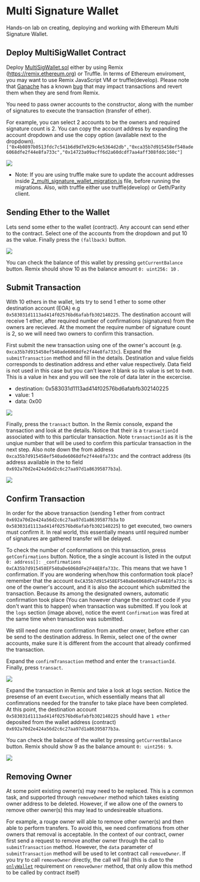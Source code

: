 # Multi Signature Wallet
Hands-on lab on creating, deploying and working with Ethereum Multi Signature Wallet.

## Deploy MultiSigWallet Contract

Deploy [MultiSigWallet.sol](/multi-sig-wallet/contracts/MultiSigWallet.sol) either by using Remix (https://remix.ethereum.org) or Truffle. In terms of Ethereum enviroment, you may want to use Remix JavaScript VM or truffle(develop). Please note that [Ganache](https://truffleframework.com/ganache) has a known [bug](https://github.com/trufflesuite/ganache-cli/issues/497) that may impact transactions and revert them when they are send from Remix. 

You need to pass owner accounts to the constructor, along with the number of signatures to execute the transaction (transfer of ether). 

For example, you can select 2 accounts to be the owners and required signature count is 2. You can copy the account address by expanding the account dropdown and use the copy option (available next to the dropdown).    
```["0x4b0897b0513fdc7c541b6d9d7e929c4e5364d2db","0xca35b7d915458ef540ade6068dfe2f44e8fa733c","0x14723a09acff6d2a60dcdf7aa4aff308fddc160c"]```

<img src="https://github.com/razi-rais/blockchain-workshop/blob/master/images/multisig-deploy.png">

* Note: If you are using truffle make sure to update the account addresses inside [2_multi_signature_wallet_migration.js](/multi-sig-wallet/migrations/2_multi_signature_wallet_migration.js) file, before running the migrations. Also, with truffle either use truffle(develop) or Geth/Parity client.

## Sending Ether to the Wallet
Lets send some ether to the wallet (contract). Any account can send ether to the contract. Select one of the accounts from the dropdown and put 10 as the value. Finally press the ```(fallback)``` button.   

<img src="https://github.com/razi-rais/blockchain-workshop/blob/master/images/multisig-fallback.png">

You can check the balance of this wallet by pressing ```getCurrentBalance``` button. Remix should show 10 as the balance amount ```0: uint256: 10``` .
 
 
 ## Submit Transaction
With 10 ethers in the wallet, lets try to send 1 ether to some other destination account (EOA) e.g ```0x583031d1113ad414f02576bd6afabfb302140225```. The destination account will receive 1 ether, after required number of confirmations (signatures) from the owners are recieved. At the moment the require number of signature count is 2, so we will need two owners to confirm this transaction. 

First submit the new transaction using one of the owner's account (e.g. ```0xca35b7d915458ef540ade6068dfe2f44e8fa733c```).
Expand the ```submitTransaction``` method and fill in the details. Destination and value fields corresponds to destination address and ether value respectively. Data field is not used in this case but you can't leave it blank so its value is set to ```0x00```. This is a value in hex and you will see the role of data later in the excercise. 
* destination: 0x583031d1113ad414f02576bd6afabfb302140225
* value: 1
* data: 0x00
<img src="https://github.com/razi-rais/blockchain-workshop/blob/master/images/multisig-submitTransaction.png">

Finally, press the ```transact``` button. In the Remix console, expand the transaction and look at the details. Notice that their is a ```transactionId``` associated with to this particular transaction. Note ```transactionId``` as it is the unqiue number that will be used to confirm this particular transaction in the next step. Also note down the from address ```0xca35b7d915458ef540ade6068dfe2f44e8fa733c``` and the contract address (its address available in the to field ```0x692a70d2e424a56d2c6c27aa97d1a86395877b3a```).  

<img src="https://github.com/razi-rais/blockchain-workshop/blob/master/images/multisig-transaction.png">


 ## Confirm Transaction
In order for the above transaction (sending 1 ether from contract ```0x692a70d2e424a56d2c6c27aa97d1a86395877b3a``` to ```0x583031d1113ad414f02576bd6afabfb302140225```) to get executed, two owners must confirm it. In real world, this essentially means until required number of signatures are gathered transfer will be delayed. 

To check the number of conformations on this transaction, press ```getConfirmations``` button. Notice, the a single account is listed in the output ```0: address[]: _confirmations 0xCA35b7d915458EF540aDe6068dFe2F44E8fa733c```. This means that we have 1 confirmation. If you are wondering when/how this conformation took place? remember that the account  ```0xCA35b7d915458EF540aDe6068dFe2F44E8fa733c``` is one of the owner's account, and it is also the account which submitted the transaction. Because its among the designated owners, automatic confirmation took place (You can however change the contract code if you don't want this to happen) when transaction was submitted. If you look at the ```logs``` section (image above), notice the event ```Confirmation``` was fired at the same time when transaction was submitted. 

We still need one more confirmation from another onwer, before ether can be send to the destination address. In Remix, select one of the owner accounts, make sure it is different from the account that already confirmed the transaction. 

Expand the ```confirmTransaction``` method and enter the ```transactionId```. Finally, press ```transact```. 

<img src="https://github.com/razi-rais/blockchain-workshop/blob/master/images/multisig-confirmTransaction.png">

Expand the transaction in Remix and take a look at logs section. Notice the presense of an event ```Execution```, which essentially means that all confimrations needed for the transfer to take place have been completed. At this point, the destination account ```0x583031d1113ad414f02576bd6afabfb302140225``` should have ```1 ether``` deposited from the wallet address (contract) ```0x692a70d2e424a56d2c6c27aa97d1a86395877b3a```.

You can check the balance of the wallet by pressing ```getCurrentBalance``` button. Remix should show 9 as the balance amount ```0: uint256: 9```.

<img src="https://github.com/razi-rais/blockchain-workshop/blob/master/images/multisig-confirmtTransLog.png">

## Removing Owner
At some point existing owner(s) may need to be replaced. This is a common task, and supported through ```removeOwner``` method which takes existing owner address to be deleted. However, if we allow one of the owners to remove other owner(s) this may lead to undesireable situations. 

For example, a rouge owner will able to remove other owner(s) and then able to perform transfers. To avoid this, we need confirmations from other owners that removal is acceptable. In the context of our contract, owner first send a request to remove another owner through the call to ```submitTransaction``` method. However, the ```data``` parameter of ```submitTransaction``` method will be used to let contract call ```removeOwner```. If you try to call ```removeOwner``` directly, the call will fail (this is due to the [```onlyWallet```](https://github.com/razi-rais/blockchain-workshop/blob/master/multi-sig-wallet/contracts/MultiSigWallet.sol#L138) requirement on ```removeOwner``` method, that only allow this method to be called by contract itself)

